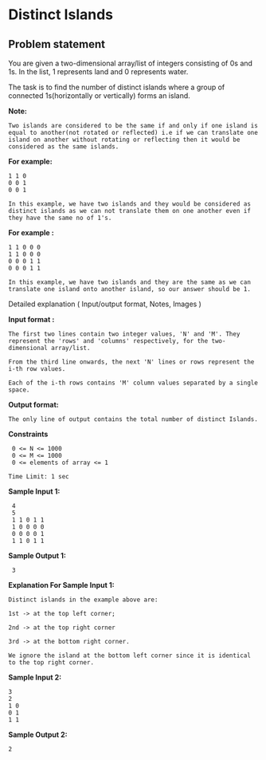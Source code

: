 Distinct Islands
================

Problem statement
-----------------

You are given a two-dimensional array/list of integers consisting of 0s and 1s. In the list, 1 represents land and 0 represents water.

The task is to find the number of distinct islands where a group of connected 1s(horizontally or vertically) forms an island.

**Note:**

    Two islands are considered to be the same if and only if one island is equal to another(not rotated or reflected) i.e if we can translate one island on another without rotating or reflecting then it would be considered as the same islands. 
    

**For example:**

    1 1 0
    0 0 1
    0 0 1
    
    In this example, we have two islands and they would be considered as distinct islands as we can not translate them on one another even if they have the same no of 1's.
    

**For example :**

    1 1 0 0 0 
    1 1 0 0 0
    0 0 0 1 1
    0 0 0 1 1
    
    In this example, we have two islands and they are the same as we can translate one island onto another island, so our answer should be 1.
    

Detailed explanation ( Input/output format, Notes, Images )

**Input format :**

    The first two lines contain two integer values, 'N' and 'M'. They represent the 'rows' and 'columns' respectively, for the two-dimensional array/list.
    
    From the third line onwards, the next 'N' lines or rows represent the i-th row values.
    
    Each of the i-th rows contains 'M' column values separated by a single space.
    

**Output format:**

    The only line of output contains the total number of distinct Islands.
    

**Constraints**

     0 <= N <= 1000
     0 <= M <= 1000
     0 <= elements of array <= 1
    
    Time Limit: 1 sec
    

**Sample Input 1:**

     4
     5
     1 1 0 1 1
     1 0 0 0 0
     0 0 0 0 1
     1 1 0 1 1
    

**Sample Output 1:**

     3
    

**Explanation For Sample Input 1:**

    Distinct islands in the example above are: 
    
    1st -> at the top left corner; 
    
    2nd -> at the top right corner  
    
    3rd -> at the bottom right corner. 
    
    We ignore the island at the bottom left corner since it is identical to the top right corner.
    

**Sample Input 2:**

    3
    2
    1 0
    0 1
    1 1
    

**Sample Output 2:**

    2
